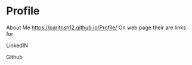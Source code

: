 # Profile
About Me
https://paritosh12.github.io/Profile/
On web page their are links for

LinkedIN

Github
